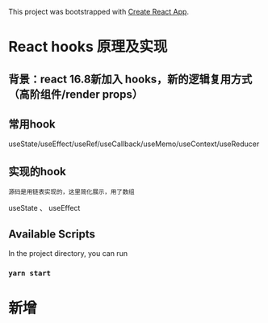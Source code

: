 This project was bootstrapped with [Create React App](https://github.com/facebook/create-react-app).
# React hooks 原理及实现
## 背景：react 16.8新加入 hooks，新的逻辑复用方式（高阶组件/render props）
## 常用hook
useState/useEffect/useRef/useCallback/useMemo/useContext/useReducer
## 实现的hook
```!
源码是用链表实现的，这里简化展示，用了数组
```
useState 、 useEffect
## Available Scripts

In the project directory, you can run
### `yarn start`

# 新增